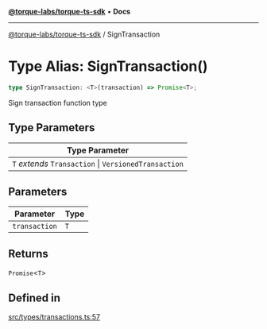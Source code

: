 [**@torque-labs/torque-ts-sdk**](../README.md) • **Docs**

***

[@torque-labs/torque-ts-sdk](../README.md) / SignTransaction

# Type Alias: SignTransaction()

```ts
type SignTransaction: <T>(transaction) => Promise<T>;
```

Sign transaction function type

## Type Parameters

| Type Parameter |
| ------ |
| `T` *extends* `Transaction` \| `VersionedTransaction` |

## Parameters

| Parameter | Type |
| ------ | ------ |
| `transaction` | `T` |

## Returns

`Promise`\<`T`\>

## Defined in

[src/types/transactions.ts:57](https://github.com/torque-labs/torque-ts-sdk/blob/a30afeab92cb119627ec542f4c8aff2dd9faf383/src/types/transactions.ts#L57)
